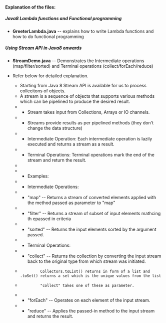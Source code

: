 #### Explanation of the files:
##### Java8 Lambda functions and Functional programming
* **GreeterLambda.java** -- explains how to write Lambda functions and how to do functional programming

##### Using Stream API in Java8 onwards
* **StreamDemo.java** -- Demonstrates the Intermediate operations (map/filter/sorted) and Terminal operations (collect/forEach/reduce)
* Refer below for detailed explanation.

	 * Starting from Java 8 Stream API is available for us to process collecitons of objects.
	 * A stream is a sequence of objects that supports various methods which can be pipelined to produce the desired result.
	 *  * Stream takes input from Collections, Arrays or IO channels.
	 *  * Streams provide results as per pipelined methods (they don't change the data structure)
	 *  * Intermediate Operation: Each intermediate operation is lazily executed and returns a stream as a result.
	 *  * Terminal Operations: Terminal operations mark the end of the stream and return the result.
	 *  
	 *  * Examples:
	 *  * Intermediate Operations:
	 *  *	"map" -- Returns a stream of converted elements applied with the method passed as parameter to "map"
	 *  *	"filter" -- Returns a stream of subset of input elements mathcing th epassed in criteria
	 *  *	"sorted" -- Returns the input elements sorted by the argument passed.
	 *  * Terminal Operations:
	 *  *	"collect" -- Returns the collection by converting the input stream back to the original type from which stream was initiated.
	 *  			Collectors.toList() returns in form of a list and .toSet() returns a set which is the unique values from the list
	 *  			"collect" takes one of these as parameter.
	 *  *	"forEach" -- Operates on each element of the input stream.
	 *  *	"reduce" -- Applies the passed-in method to the input stream and returns the result. 
